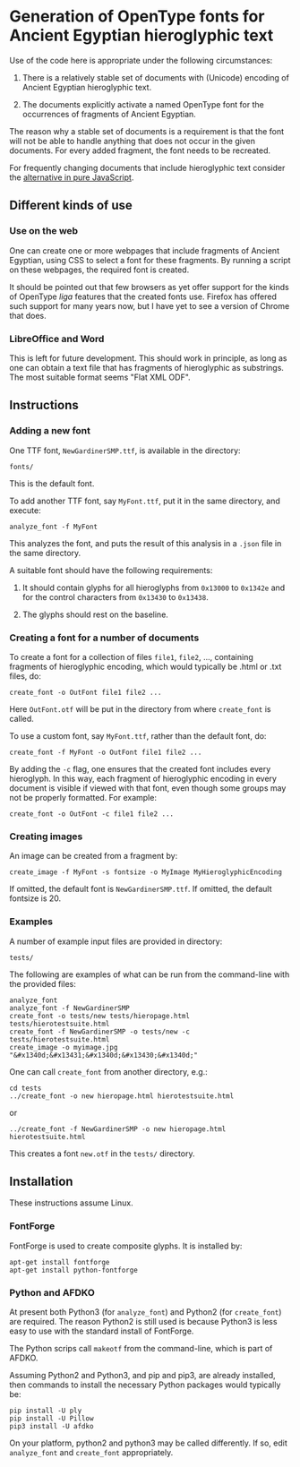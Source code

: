 # Generation of OpenType fonts for Ancient Egyptian hieroglyphic text

Use of the code here is appropriate under the following circumstances:

1. There is a relatively stable set of documents with (Unicode) encoding of Ancient
Egyptian hieroglyphic text.

2. The documents explicitly activate a named OpenType font for the
occurrences of fragments of Ancient Egyptian.

The reason why a stable set of documents is a requirement is that the font
will not be able to handle anything that does not occur in the given documents. 
For every added fragment, the font needs to be recreated.

For frequently changing documents that include hieroglyphic text consider the
[alternative in pure JavaScript](https://github.com/nederhof/resjs).

## Different kinds of use

### Use on the web

One can create one or more webpages that include fragments of Ancient Egyptian, using CSS
to select a font for these fragments. By running a script on these webpages,
the required font is created.

It should be pointed out that few browsers as yet offer support for the kinds of OpenType 
*liga* features that the created fonts use. Firefox has offered such support for many
years now, but I have yet to see a version of Chrome that does.

### LibreOffice and Word

This is left for future development. This should work in principle,
as long as one can obtain a text file that has fragments of hieroglyphic as substrings.
The most suitable format seems "Flat XML ODF".

## Instructions

### Adding a new font

One TTF font, `NewGardinerSMP.ttf`, is available in the directory:

```
fonts/
```

This is the default font.

To add another TTF font, say `MyFont.ttf`, put it in the same directory,
and execute:

```
analyze_font -f MyFont
```

This analyzes the font, and puts the result of this analysis in a `.json` file
in the same directory.

A suitable font should have the following requirements:

1. It should contain glyphs for all hieroglyphs from `0x13000` to `0x1342e` and
for the control characters from `0x13430` to `0x13438`.

2. The glyphs should rest on the baseline.

### Creating a font for a number of documents

To create a font for a collection of files `file1`, `file2`, ..., containing fragments of
hieroglyphic encoding, which would typically be .html or .txt files, do:


```
create_font -o OutFont file1 file2 ...
```

Here `OutFont.otf` will be put in the directory from where `create_font` is
called.

To use a custom font, say `MyFont.ttf`, rather than the default font, do:

```
create_font -f MyFont -o OutFont file1 file2 ...
```

By adding the `-c` flag, one ensures that the created font includes every
hieroglyph. In this way, each fragment of hieroglyphic encoding in every document 
is visible if viewed with that font, even though some groups may not be properly formatted.
For example:

```
create_font -o OutFont -c file1 file2 ...
```

### Creating images

An image can be created from a fragment by:

```
create_image -f MyFont -s fontsize -o MyImage MyHieroglyphicEncoding
```

If omitted, the default font is `NewGardinerSMP.ttf`.
If omitted, the default fontsize is 20. 

### Examples

A number of example input files are provided in directory:

```
tests/
```

The following are examples of what can be run from the command-line with the
provided files:

```
analyze_font
analyze_font -f NewGardinerSMP
create_font -o tests/new tests/hieropage.html tests/hierotestsuite.html
create_font -f NewGardinerSMP -o tests/new -c tests/hierotestsuite.html
create_image -o myimage.jpg "&#x1340d;&#x13431;&#x1340d;&#x13430;&#x1340d;"
```

One can call `create_font` from another directory, e.g.:

```
cd tests
../create_font -o new hieropage.html hierotestsuite.html
```

or

```
../create_font -f NewGardinerSMP -o new hieropage.html hierotestsuite.html
```

This creates a font `new.otf` in the `tests/` directory.

## Installation

These instructions assume Linux.

### FontForge

FontForge is used to create composite glyphs. It is installed by:

```
apt-get install fontforge
apt-get install python-fontforge
```

### Python and AFDKO

At present both Python3 (for `analyze_font`) and Python2 (for `create_font`)
are required. 
The reason Python2 is still used is because Python3 is less easy to use
with the standard install of FontForge.

The Python scrips call `makeotf` from the command-line, which is part of AFDKO.

Assuming Python2 and Python3, and pip and pip3, are already installed,
then commands to install the necessary Python packages would typically be:

```
pip install -U ply
pip install -U Pillow
pip3 install -U afdko
```

On your platform, python2 and python3 may be called differently. If so, edit
`analyze_font` and `create_font` appropriately.

